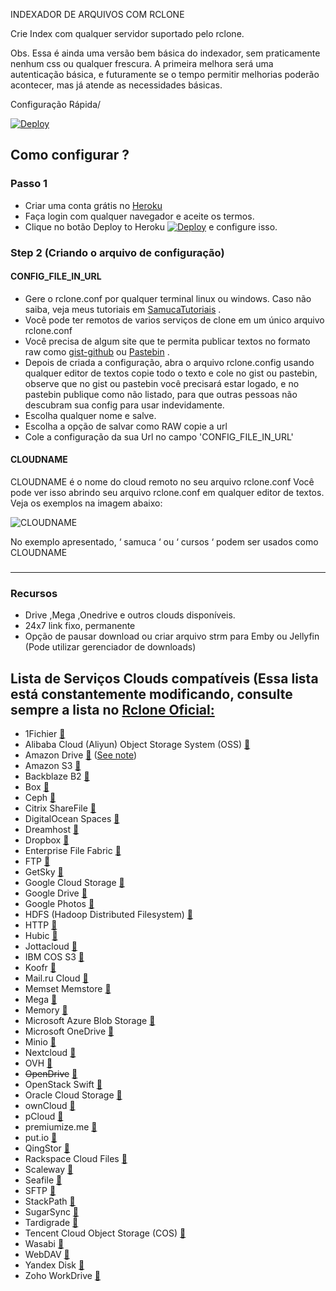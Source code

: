 INDEXADOR DE ARQUIVOS COM RCLONE

Crie Index com qualquer servidor suportado pelo rclone.

Obs.  Essa é ainda uma versão bem básica do indexador, sem praticamente nenhum css ou qualquer frescura.
A primeira melhora será uma autenticação básica, e futuramente se o tempo permitir melhorias poderão acontecer, mas já atende as necessidades básicas.

Configuração Rápida/ 

[![Deploy](https://www.herokucdn.com/deploy/button.svg)](https://dashboard.heroku.com/new?template=https://github.com/samucamg/indexador-com-rclone)

## Como configurar ?
### Passo 1
* Criar uma conta grátis no [Heroku](https://dashboard.heroku.com/login)
* Faça login com qualquer navegador e aceite os termos.
* Clique no botão Deploy to Heroku  [![Deploy](https://www.herokucdn.com/deploy/button.svg)](https://dashboard.heroku.com/new?template=https://github.com/samucamg/indexador-com-rclone) e configure isso.
### Step 2 (Criando o arquivo de configuração)
#### CONFIG_FILE_IN_URL

* Gere o rclone.conf por qualquer terminal linux ou windows.  Caso não saiba, veja meus tutoriais em [SamucaTutoriais](https://www.youtube.com/c/SamucaTutoriais) .
* Você pode ter remotos de varios serviços de clone em um único arquivo rclone.conf
* Você precisa de algum site que te permita publicar textos no formato raw como [gist-github](https://gist.github.com) ou [Pastebin](https://pastebin.com) .
* Depois de criada a configuração, abra o arquivo rclone.config usando qualquer editor de textos copie  todo o texto e cole no gist ou pastebin, observe que no gist ou pastebin você precisará estar logado, e no pastebin publique como não listado, para que outras pessoas não descubram sua config para usar indevidamente.
* Escolha qualquer nome e salve.
* Escolha a opção de salvar como RAW copie a url
* Cole a configuração da sua Url no campo 'CONFIG_FILE_IN_URL' 

#### CLOUDNAME

CLOUDNAME é o nome do cloud remoto no seu arquivo rclone.conf
Você pode ver isso abrindo seu arquivo rclone.conf em qualquer editor de textos.
Veja os exemplos na imagem abaixo:

![CLOUDNAME](https://i.imgur.com/lsBZabH.jpeg) 

No exemplo apresentado, ‘ samuca ‘ ou ‘ cursos ‘ podem ser usados como CLOUDNAME
### 

------------
### Recursos

* Drive ,Mega ,Onedrive e outros clouds disponíveis.
* 24x7 link fixo, permanente
* Opção de pausar download ou criar arquivo strm para Emby ou Jellyfin (Pode utilizar gerenciador de downloads)

## Lista de Serviços Clouds compatíveis (Essa lista está constantemente modificando, consulte sempre a lista no [Rclone Oficial:](https://rclone.org/)

  * 1Fichier [:page_facing_up:](https://rclone.org/fichier/)
  * Alibaba Cloud (Aliyun) Object Storage System (OSS) [:page_facing_up:](https://rclone.org/s3/#alibaba-oss)
  * Amazon Drive [:page_facing_up:](https://rclone.org/amazonclouddrive/) ([See note](https://rclone.org/amazonclouddrive/#status))
  * Amazon S3 [:page_facing_up:](https://rclone.org/s3/)
  * Backblaze B2 [:page_facing_up:](https://rclone.org/b2/)
  * Box [:page_facing_up:](https://rclone.org/box/)
  * Ceph [:page_facing_up:](https://rclone.org/s3/#ceph)
  * Citrix ShareFile [:page_facing_up:](https://rclone.org/sharefile/)
  * DigitalOcean Spaces [:page_facing_up:](https://rclone.org/s3/#digitalocean-spaces)
  * Dreamhost [:page_facing_up:](https://rclone.org/s3/#dreamhost)
  * Dropbox [:page_facing_up:](https://rclone.org/dropbox/)
  * Enterprise File Fabric [:page_facing_up:](https://rclone.org/filefabric/)
  * FTP [:page_facing_up:](https://rclone.org/ftp/)
  * GetSky [:page_facing_up:](https://rclone.org/jottacloud/)
  * Google Cloud Storage [:page_facing_up:](https://rclone.org/googlecloudstorage/)
  * Google Drive [:page_facing_up:](https://rclone.org/drive/)
  * Google Photos [:page_facing_up:](https://rclone.org/googlephotos/)
  * HDFS (Hadoop Distributed Filesystem) [:page_facing_up:](https://rclone.org/hdfs/)
  * HTTP [:page_facing_up:](https://rclone.org/http/)
  * Hubic [:page_facing_up:](https://rclone.org/hubic/)
  * Jottacloud [:page_facing_up:](https://rclone.org/jottacloud/)
  * IBM COS S3 [:page_facing_up:](https://rclone.org/s3/#ibm-cos-s3)
  * Koofr [:page_facing_up:](https://rclone.org/koofr/)
  * Mail.ru Cloud [:page_facing_up:](https://rclone.org/mailru/)
  * Memset Memstore [:page_facing_up:](https://rclone.org/swift/)
  * Mega [:page_facing_up:](https://rclone.org/mega/)
  * Memory [:page_facing_up:](https://rclone.org/memory/)
  * Microsoft Azure Blob Storage [:page_facing_up:](https://rclone.org/azureblob/)
  * Microsoft OneDrive [:page_facing_up:](https://rclone.org/onedrive/)
  * Minio [:page_facing_up:](https://rclone.org/s3/#minio)
  * Nextcloud [:page_facing_up:](https://rclone.org/webdav/#nextcloud)
  * OVH [:page_facing_up:](https://rclone.org/swift/)
  * <del>OpenDrive</del> [:page_facing_up:](https://rclone.org/opendrive/)
  * OpenStack Swift [:page_facing_up:](https://rclone.org/swift/)
  * Oracle Cloud Storage [:page_facing_up:](https://rclone.org/swift/)
  * ownCloud [:page_facing_up:](https://rclone.org/webdav/#owncloud)
  * pCloud [:page_facing_up:](https://rclone.org/pcloud/)
  * premiumize.me [:page_facing_up:](https://rclone.org/premiumizeme/)
  * put.io [:page_facing_up:](https://rclone.org/putio/)
  * QingStor [:page_facing_up:](https://rclone.org/qingstor/)
  * Rackspace Cloud Files [:page_facing_up:](https://rclone.org/swift/)
  * Scaleway [:page_facing_up:](https://rclone.org/s3/#scaleway)
  * Seafile [:page_facing_up:](https://rclone.org/seafile/)
  * SFTP [:page_facing_up:](https://rclone.org/sftp/)
  * StackPath [:page_facing_up:](https://rclone.org/s3/#stackpath)
  * SugarSync [:page_facing_up:](https://rclone.org/sugarsync/)
  * Tardigrade [:page_facing_up:](https://rclone.org/tardigrade/)
  * Tencent Cloud Object Storage (COS) [:page_facing_up:](https://rclone.org/s3/#tencent-cos)
  * Wasabi [:page_facing_up:](https://rclone.org/s3/#wasabi)
  * WebDAV [:page_facing_up:](https://rclone.org/webdav/)
  * Yandex Disk [:page_facing_up:](https://rclone.org/yandex/)
  * Zoho WorkDrive [:page_facing_up:](https://rclone.org/zoho/)

 
